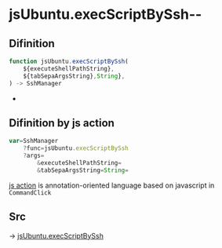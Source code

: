 # jsUbuntu.execScriptBySsh--

## Difinition

```js.js
function jsUbuntu.execScriptBySsh(
	${executeShellPathString},
	${tabSepaArgsString},String},
) -> SshManager
```

- 


## Difinition by js action

```js.js
var=SshManager
	?func=jsUbuntu.execScriptBySsh
	?args=
		&executeShellPathString=
		&tabSepaArgsString=String=
```

[js action](#) is annotation-oriented language based on javascript in `CommandClick`



## Src

-> [jsUbuntu.execScriptBySsh](https://github.com/puutaro/CommandClick/blob/master/app/src/main/java/com/puutaro/commandclick/fragment_lib/terminal_fragment/js_interface/JsUbuntu.kt#L72)


